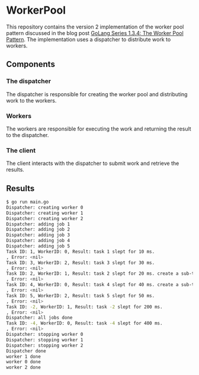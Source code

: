 # WorkerPool

This repository contains the version 2 implementation of the worker pool pattern discussed in the blog post [GoLang Series 1.3.4: The Worker Pool Pattern](https://www.yayunliu90.blog/post/golang-series-1-3-4-the-worker-pool-pattern).
The implementation uses a dispatcher to distribute work to workers.

## Components
### The dispatcher
The dispatcher is responsible for creating the worker pool and distributing work to the workers. 

### Workers
The workers are responsible for executing the work and returning the result to the dispatcher.

### The client
The client interacts with the dispatcher to submit work and retrieve the results.


## Results
```bash
$ go run main.go
Dispatcher: creating worker 0
Dispatcher: creating worker 1
Dispatcher: creating worker 2
Dispatcher: adding job 1
Dispatcher: adding job 2
Dispatcher: adding job 3
Dispatcher: adding job 4
Dispatcher: adding job 5
Task ID: 1, WorkerID: 0, Result: task 1 slept for 10 ms. 
, Error: <nil>
Task ID: 3, WorkerID: 2, Result: task 3 slept for 30 ms. 
, Error: <nil>
Task ID: 2, WorkerID: 1, Result: task 2 slept for 20 ms. create a sub-task -2.
, Error: <nil>
Task ID: 4, WorkerID: 0, Result: task 4 slept for 40 ms. create a sub-task -4. 
, Error: <nil>
Task ID: 5, WorkerID: 2, Result: task 5 slept for 50 ms. 
, Error: <nil>
Task ID: -2, WorkerID: 1, Result: task -2 slept for 200 ms. 
, Error: <nil>
Dispatcher: all jobs done
Task ID: -4, WorkerID: 0, Result: task -4 slept for 400 ms. 
, Error: <nil>
Dispatcher: stopping worker 0
Dispatcher: stopping worker 1
Dispatcher: stopping worker 2
Dispatcher done
worker 1 done
worker 0 done
worker 2 done
```